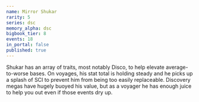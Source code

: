 ```yaml
---
name: Mirror Shukar
rarity: 5
series: dsc
memory_alpha: dsc
bigbook_tier: 8
events: 18
in_portal: false
published: true
---
```


Shukar has an array of traits, most notably Disco, to help elevate average-to-worse bases. On voyages, his stat total is holding steady and he picks up a splash of SCI to prevent him from being too easily replaceable. Discovery megas have hugely buoyed his value, but as a voyager he has enough juice to help you out even if those events dry up.
